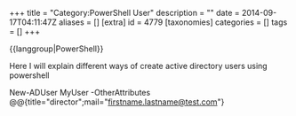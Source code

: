 +++
title = "Category:PowerShell User"
description = ""
date = 2014-09-17T04:11:47Z
aliases = []
[extra]
id = 4779
[taxonomies]
categories = []
tags = []
+++

{{langgroup|PowerShell}}

 
Here I will explain different ways of create active directory users using powershell


New-ADUser MyUser -OtherAttributes @@{title="director";mail="firstname.lastname@test.com"}
